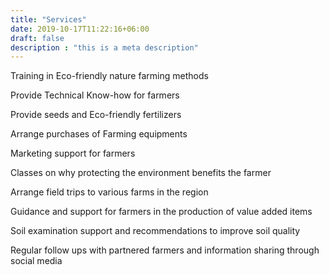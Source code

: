 ```yaml
---
title: "Services"
date: 2019-10-17T11:22:16+06:00
draft: false
description : "this is a meta description"
---
```


Training in Eco-friendly nature farming methods

Provide Technical Know-how for farmers 

Provide seeds and Eco-friendly fertilizers 

Arrange purchases of Farming equipments 

Marketing support for farmers

Classes on why protecting the environment benefits the farmer 

Arrange field trips to various farms in the region

Guidance and support for farmers in the production of value added items 

Soil examination support and recommendations to improve soil quality

Regular follow ups with partnered farmers and information sharing through social media

